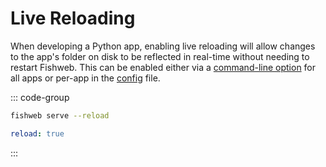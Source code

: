 # Live Reloading

When developing a Python app, enabling live reloading will allow changes to the app's folder on disk to be reflected in real-time without needing to restart Fishweb.
This can be enabled either via a [command-line option](/content/reference/cli#options-1) for all apps or per-app in the [config](/content/reference/config#reload) file.

::: code-group

```sh [CLI]
fishweb serve --reload
```

```yaml [fishweb.yaml]
reload: true
```

:::
